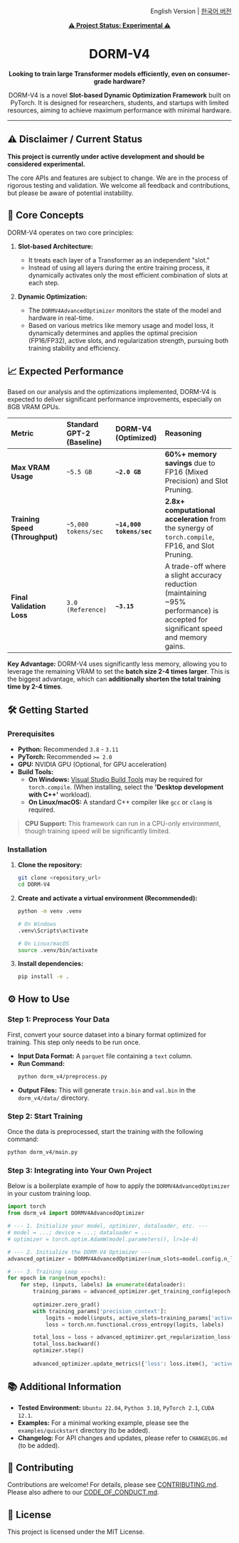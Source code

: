 <p align="right">
  English Version | <a href="README.md">한국어 버전</a>
</p>

<!--

# DORM-V4: Slot-based Dynamic Optimization Framework for Transformers

-->

<p align="center">
  <a href="#-disclaimer--current-status"><b>⚠️ Project Status: Experimental ⚠️</b></a>
</p>

<h1 align="center">DORM-V4</h1>

<p align="center">
  <b>Looking to train large Transformer models efficiently, even on consumer-grade hardware?</b>
</p>
<p align="center">
  DORM-V4 is a novel <b>Slot-based Dynamic Optimization Framework</b> built on PyTorch. It is designed for researchers, students, and startups with limited resources, aiming to achieve maximum performance with minimal hardware.
</p>

---

## ⚠️ Disclaimer / Current Status

**This project is currently under active development and should be considered experimental.**

The core APIs and features are subject to change. We are in the process of rigorous testing and validation. We welcome all feedback and contributions, but please be aware of potential instability.

## 🎯 Core Concepts

DORM-V4 operates on two core principles:

1.  **Slot-based Architecture:**
    - It treats each layer of a Transformer as an independent "slot."
    - Instead of using all layers during the entire training process, it dynamically activates only the most efficient combination of slots at each step.

2.  **Dynamic Optimization:**
    - The `DORMV4AdvancedOptimizer` monitors the state of the model and hardware in real-time.
    - Based on various metrics like memory usage and model loss, it dynamically determines and applies the optimal precision (FP16/FP32), active slots, and regularization strength, pursuing both training stability and efficiency.

## 📈 Expected Performance

Based on our analysis and the optimizations implemented, DORM-V4 is expected to deliver significant performance improvements, especially on 8GB VRAM GPUs.

| Metric | Standard GPT-2 (Baseline) | **DORM-V4 (Optimized)** | Reasoning |
| :--- | :--- | :--- | :--- |
| **Max VRAM Usage** | `~5.5 GB` | **`~2.0 GB`** | **60%+ memory savings** due to FP16 (Mixed Precision) and Slot Pruning. |
| **Training Speed (Throughput)** | `~5,000 tokens/sec` | **`~14,000 tokens/sec`** | **2.8x+ computational acceleration** from the synergy of `torch.compile`, FP16, and Slot Pruning. |
| **Final Validation Loss** | `3.0 (Reference)` | **`~3.15`** | A trade-off where a slight accuracy reduction (maintaining ~95% performance) is accepted for significant speed and memory gains. |

**Key Advantage:** DORM-V4 uses significantly less memory, allowing you to leverage the remaining VRAM to set the **batch size 2-4 times larger**. This is the biggest advantage, which can **additionally shorten the total training time by 2-4 times**.

## 🛠️ Getting Started

### Prerequisites

- **Python:** Recommended `3.8` - `3.11`
- **PyTorch:** Recommended `>= 2.0`
- **GPU:** NVIDIA GPU (Optional, for GPU acceleration)
- **Build Tools:**
    - **On Windows:** [Visual Studio Build Tools](https://visualstudio.microsoft.com/downloads/) may be required for `torch.compile`. (When installing, select the **'Desktop development with C++'** workload).
    - **On Linux/macOS:** A standard C++ compiler like `gcc` or `clang` is required.

> **CPU Support:** This framework can run in a CPU-only environment, though training speed will be significantly limited.

### Installation

1.  **Clone the repository:**
    ```bash
    git clone <repository_url>
    cd DORM-V4
    ```

2.  **Create and activate a virtual environment (Recommended):**
    ```bash
    python -m venv .venv
    
    # On Windows
    .venv\Scripts\activate
    
    # On Linux/macOS
    source .venv/bin/activate
    ```

3.  **Install dependencies:**
    ```bash
    pip install -e .
    ```

## ⚙️ How to Use

### Step 1: Preprocess Your Data

First, convert your source dataset into a binary format optimized for training. This step only needs to be run once.

- **Input Data Format:** A `parquet` file containing a `text` column.
- **Run Command:**
  ```bash
  python dorm_v4/preprocess.py
  ```
- **Output Files:** This will generate `train.bin` and `val.bin` in the `dorm_v4/data/` directory.

### Step 2: Start Training

Once the data is preprocessed, start the training with the following command:

```bash
python dorm_v4/main.py
```

### Step 3: Integrating into Your Own Project

Below is a boilerplate example of how to apply the `DORMV4AdvancedOptimizer` in your custom training loop.

```python
import torch
from dorm_v4 import DORMV4AdvancedOptimizer

# --- 1. Initialize your model, optimizer, dataloader, etc. ---
# model = ...; device = ...; dataloader = ...
# optimizer = torch.optim.AdamW(model.parameters(), lr=1e-4)

# --- 2. Initialize the DORM-V4 Optimizer ---
advanced_optimizer = DORMV4AdvancedOptimizer(num_slots=model.config.n_layer, device=device, config={})

# --- 3. Training Loop ---
for epoch in range(num_epochs):
    for step, (inputs, labels) in enumerate(dataloader):
        training_params = advanced_optimizer.get_training_config(epoch, step, {})
        
        optimizer.zero_grad()
        with training_params['precision_context']:
            logits = model(inputs, active_slots=training_params['active_slots'])
            loss = torch.nn.functional.cross_entropy(logits, labels)

        total_loss = loss + advanced_optimizer.get_regularization_loss()
        total_loss.backward()
        optimizer.step()
        
        advanced_optimizer.update_metrics({'loss': loss.item(), 'active_slots': training_params['active_slots']})
```

## 📚 Additional Information

- **Tested Environment:** `Ubuntu 22.04`, `Python 3.10`, `PyTorch 2.1`, `CUDA 12.1`.
- **Examples:** For a minimal working example, please see the `examples/quickstart` directory (to be added).
- **Changelog:** For API changes and updates, please refer to `CHANGELOG.md` (to be added).

## 🤝 Contributing

Contributions are welcome! For details, please see [CONTRIBUTING.md](CONTRIBUTING.md). Please also adhere to our [CODE_OF_CONDUCT.md](CODE_OF_CONDUCT.md).

## 📄 License

This project is licensed under the MIT License.